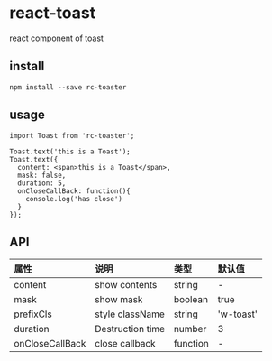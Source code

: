 # react-toast

react component of toast

## install

```
npm install --save rc-toaster
```

## usage

```
import Toast from 'rc-toaster';

Toast.text('this is a Toast');
Toast.text({
  content: <span>this is a Toast</span>,
  mask: false,
  duration: 5,
  onCloseCallBack: function(){
    console.log('has close')
  }
});
```
## API

| 属性 | 说明 | 类型 | 默认值 |
| :---------- | :--- | :--- | :--- |
| content | show contents | string | - |
| mask | show mask | boolean | true |
| prefixCls | style className | string | 'w-toast' |
| duration | Destruction time | number | 3 |
| onCloseCallBack | close callback | function | - |
